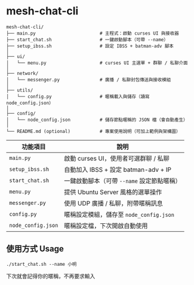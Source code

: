 # mesh-chat-cli
```bash=
mesh-chat-cli/
├── main.py                        # 主程式：啟動 curses UI 與接收器
├── start_chat.sh                  # 一鍵啟動腳本（可帶 --name）
├── setup_ibss.sh                  # 設定 IBSS + batman-adv 腳本
│
├── ui/
│   └── menu.py                    # curses UI 主選單 + 群聊 / 私聊介面
│
├── network/
│   └── messenger.py               # 廣播 / 私聊封包傳送與接收模組
│
├── utils/
│   └── config.py                  # 暱稱載入與儲存（讀寫 node_config.json）
│
├── config/
│   └── node_config.json           # 儲存節點暱稱的 JSON 檔（會自動產生）
│
└── README.md (optional)           # 專案使用說明（可加上範例與架構圖）

```

| 功能項目               | 說明                             |
| ------------------ | ------------------------------ |
| `main.py`          | 啟動 curses UI，使用者可選群聊 / 私聊      |
| `setup_ibss.sh`    | 自動加入 IBSS + 設定 batman-adv + IP |
| `start_chat.sh`    | 一鍵啟動腳本（可帶 `--name` 設定節點暱稱）     |
| `menu.py`          | 提供 Ubuntu Server 風格的選單操作       |
| `messenger.py`     | 使用 UDP 廣播 / 私聊，附帶暱稱訊息          |
| `config.py`        | 暱稱設定模組，儲存至 `node_config.json`  |
| `node_config.json` | 暱稱設定檔，下次開啟自動使用                 |

## 使用方式 Usage
```bash=
./start_chat.sh --name 小明
```
下次就會記得你的暱稱，不再要求輸入